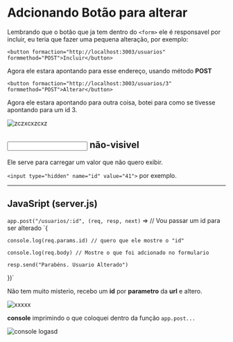 # Adcionando Botão para alterar
Lembrando que o botão que ja tem dentro do `<form>` ele é responsavel por incluir, eu teria que fazer uma pequena alteração, por exemplo:

`<button formaction="http://localhost:3003/usuarios" formmethod="POST">Incluir</button>` 

Agora ele estara apontando para esse endereço, usando método **POST**

`<button formaction="http://localhost:3003/usuarios/3" formmethod="POST">Alterar</button>`

Agora ele estara apontando para outra coisa, botei para como se tivesse apontando para um id 3.

![zczxcxzcxz](https://user-images.githubusercontent.com/62820033/82162389-71267800-987a-11ea-9d4c-b3b190fd30a2.png)

## <input> não-visivel
Ele serve para carregar um valor que não quero exibir.

`<input type="hidden" name="id" value="41">` por exemplo.

---

## JavaSript (server.js)
`app.post("/usuarios/:id", (req, resp, next)` => // Vou passar um id para ser alterado
`{

    console.log(req.params.id) // quero que ele mostre o "id"
    
    console.log(req.body) // Mostre o que foi adcionado no formulario
    
    resp.send("Parabéns. Usuario Alterado") 
    
})`

Não tem muito misterio, recebo um **id** por **parametro** da **url** e altero.

![xxxxx](https://user-images.githubusercontent.com/62820033/82162438-e003d100-987a-11ea-8b8a-86448566d69c.png)

**console** imprimindo o que coloquei dentro da função `app.post...`

![console logasd](https://user-images.githubusercontent.com/62820033/82162453-0aee2500-987b-11ea-93d8-a67456f776b5.png)

